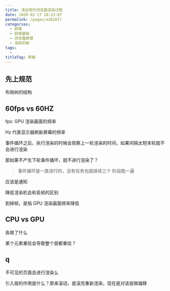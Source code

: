 ```yaml
---
title: 浅谈现代浏览器渲染过程
date: 2020-02-17 10:23:07
permalink: /pages/a261bf/
categories: 
  - 前端
  - 前端基础
  - 浏览器原理
  - 渲染机制
tags: 
  - 
titleTag: 草稿
---
```

## 先上规范


布局树的结构




## 60fps vs 60HZ

fps: GPU 渲染画面的频率

Hz 代表显示器刷新屏幕的频率

事件循环之后，执行渲染的时候会观察上一轮渲染的时间，如果间隔太短本轮就不会进行渲染

那如果不产生下轮事件循环，就不进行渲染了？
> 事件循环是一直进行的，没有任务也就继续三个 阶段跑一遍

应该是通知

降低渲染机会和丢帧的区别

到掉帧，是指 GPU 渲染画面频率降低

## CPU vs GPU

各做了什么

某个元素重绘会导致整个层都重绘？

## q

不可见的页面会进行渲染么

引入层的作用是什么？原来滚动，是滚完重新渲染，现在是对该层做偏移
